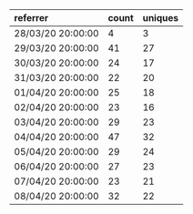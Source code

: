 | referrer          | count | uniques |
| :---------------- | :---- | :------ |
| 28/03/20 20:00:00 | 4     | 3       |
| 29/03/20 20:00:00 | 41    | 27      |
| 30/03/20 20:00:00 | 24    | 17      |
| 31/03/20 20:00:00 | 22    | 20      |
| 01/04/20 20:00:00 | 25    | 18      |
| 02/04/20 20:00:00 | 23    | 16      |
| 03/04/20 20:00:00 | 29    | 23      |
| 04/04/20 20:00:00 | 47    | 32      |
| 05/04/20 20:00:00 | 29    | 24      |
| 06/04/20 20:00:00 | 27    | 23      |
| 07/04/20 20:00:00 | 23    | 21      |
| 08/04/20 20:00:00 | 32    | 22      |